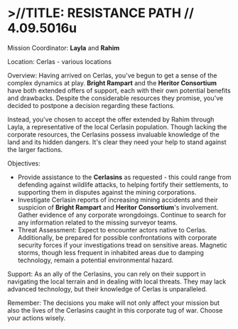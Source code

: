 # >//TITLE: RESISTANCE PATH // 4.09.5016u
Mission Coordinator: **Layla** and **Rahim**

Location: Cerlas - various locations

Overview:
Having arrived on Cerlas, you've begun to get a sense of the complex dynamics at play. **Bright Rampart** and the **Heritor Consortium** have both extended offers of support, each with their own potential benefits and drawbacks. Despite the considerable resources they promise, you've decided to postpone a decision regarding these factions.

Instead, you've chosen to accept the offer extended by Rahim through Layla, a representative of the local Cerlasin population. Though lacking the corporate resources, the Cerlasins possess invaluable knowledge of the land and its hidden dangers. It's clear they need your help to stand against the larger factions.

Objectives:
- Provide assistance to the **Cerlasins** as requested - this could range from defending against wildlife attacks, to helping fortify their settlements, to supporting them in disputes against the mining corporations.
- Investigate Cerlasin reports of increasing mining accidents and their suspicion of **Bright Rampart** and **Heritor Consortium**'s involvement. Gather evidence of any corporate wrongdoings. Continue to search for any information related to the missing surveyor teams.
- Threat Assessment:
Expect to encounter actors native to Cerlas. Additionally, be prepared for possible confrontations with corporate security forces if your investigations tread on sensitive areas. Magnetic storms, though less frequent in inhabited areas due to damping technology, remain a potential environmental hazard.

Support:
As an ally of the Cerlasins, you can rely on their support in navigating the local terrain and in dealing with local threats. They may lack advanced technology, but their knowledge of Cerlas is unparalleled.

Remember: The decisions you make will not only affect your mission but also the lives of the Cerlasins caught in this corporate tug of war. Choose your actions wisely.
